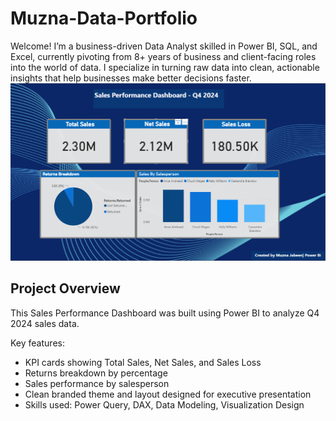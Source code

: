 # Muzna-Data-Portfolio
Welcome!
I’m a business-driven Data Analyst skilled in Power BI, SQL, and Excel, currently pivoting from 8+ years of business and client-facing roles into the world of data.
I specialize in turning raw data into clean, actionable insights that help businesses make better decisions faster.
![Sales Dashboard](sales_dashboard_q4.png)

## Project Overview

This Sales Performance Dashboard was built using Power BI to analyze Q4 2024 sales data.

Key features:
- KPI cards showing Total Sales, Net Sales, and Sales Loss
- Returns breakdown by percentage
- Sales performance by salesperson
- Clean branded theme and layout designed for executive presentation
- Skills used: Power Query, DAX, Data Modeling, Visualization Design

